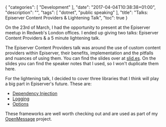 {
    "categories": [ "Development" ],
    "date": "2017-04-04T10:38:38+01:00",
    "description": "",
    "tags": [ "dotnet", "public speaking" ],
    "title": "Talks: Episerver Content Providers & Lightening Talk",
    "toc": true
}

On the 23rd of March, I had the opportunity to present at the Episerver meetup in Redweb's London offices. I ended up giving two talks: Episerver Content Providers & a 5 minute lightening talk.
<!--more-->

The Episerver Content Providers talk was around the use of custom content providers within Episerver, their benefits, implementation and the pitfalls and nuances of using them. You can find the slides over at [slid.es](http://slides.com/im5tu/epi-content-providers#/). On the slides you can find the speaker notes that I used, so I won't duplicate them here.

For the lightening talk, I decided to cover three libraries that I think will play a big part in Episerver's future. These are:

- [Dependency Injection](https://github.com/aspnet/dependencyinjection)
- [Logging](https://github.com/aspnet/logging)
- [Options](https://github.com/aspnet/options)

These frameworks are well worth checking out and are used as part of my [OpenMessage](https://github.com/im5tu/openmessage) project.
